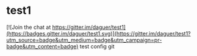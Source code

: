 # test1

[![Join the chat at https://gitter.im/daguer/test1](https://badges.gitter.im/daguer/test1.svg)](https://gitter.im/daguer/test1?utm_source=badge&utm_medium=badge&utm_campaign=pr-badge&utm_content=badge)
test config git


